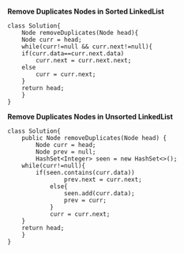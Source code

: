 **Remove Duplicates Nodes in Sorted LinkedList**
```
class Solution{
    Node removeDuplicates(Node head){
	Node curr = head;
	while(curr!=null && curr.next!=null){
	if(curr.data==curr.next.data)
		curr.next = curr.next.next;
	else
		curr = curr.next;
	}
	return head;
    }
}
```
**Remove Duplicates Nodes in Unsorted LinkedList**
```
class Solution{
    public Node removeDuplicates(Node head) {
        Node curr = head;
        Node prev = null;
        HashSet<Integer> seen = new HashSet<>();
	while(curr!=null){
		if(seen.contains(curr.data))
	            prev.next = curr.next;
	        else{
	            seen.add(curr.data);
	            prev = curr;
	        }
	        curr = curr.next;
	}
	return head;
    }
}
```
